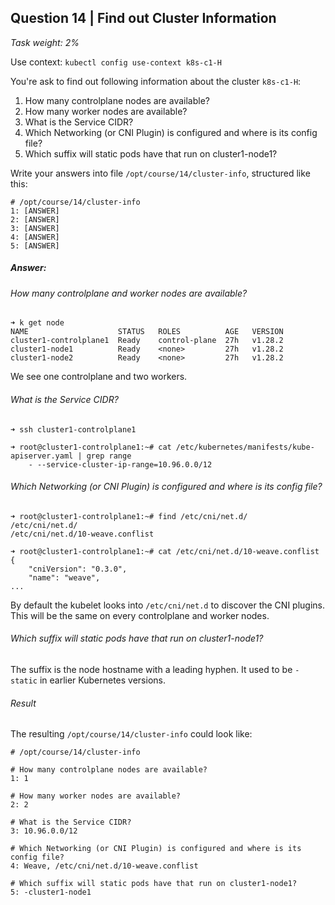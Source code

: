 ## Question 14 | Find out Cluster Information

*Task weight: 2%*

 

Use context: `kubectl config use-context k8s-c1-H`

 

You're ask to find out following information about the cluster `k8s-c1-H`:

1. How many controlplane nodes are available?
2. How many worker nodes are available?
3. What is the Service CIDR?
4. Which Networking (or CNI Plugin) is configured and where is its config file?
5. Which suffix will static pods have that run on cluster1-node1?

Write your answers into file `/opt/course/14/cluster-info`, structured like this:

```
# /opt/course/14/cluster-info
1: [ANSWER]
2: [ANSWER]
3: [ANSWER]
4: [ANSWER]
5: [ANSWER]
```

##### Answer:

###### How many controlplane and worker nodes are available?

```
➜ k get node
NAME                    STATUS   ROLES          AGE   VERSION
cluster1-controlplane1  Ready    control-plane  27h   v1.28.2
cluster1-node1          Ready    <none>         27h   v1.28.2
cluster1-node2          Ready    <none>         27h   v1.28.2
```

We see one controlplane and two workers.

###### What is the Service CIDR?

```
➜ ssh cluster1-controlplane1

➜ root@cluster1-controlplane1:~# cat /etc/kubernetes/manifests/kube-apiserver.yaml | grep range
    - --service-cluster-ip-range=10.96.0.0/12
```

###### Which Networking (or CNI Plugin) is configured and where is its config file?

```
➜ root@cluster1-controlplane1:~# find /etc/cni/net.d/
/etc/cni/net.d/
/etc/cni/net.d/10-weave.conflist

➜ root@cluster1-controlplane1:~# cat /etc/cni/net.d/10-weave.conflist
{
    "cniVersion": "0.3.0",
    "name": "weave",
...
```

By default the kubelet looks into `/etc/cni/net.d` to discover the CNI plugins. This will be the same on every controlplane and worker nodes.

 

###### Which suffix will static pods have that run on cluster1-node1?

The suffix is the node hostname with a leading hyphen. It used to be `-static` in earlier Kubernetes versions.

 

###### Result

The resulting `/opt/course/14/cluster-info` could look like:

```
# /opt/course/14/cluster-info

# How many controlplane nodes are available?
1: 1

# How many worker nodes are available?
2: 2

# What is the Service CIDR?
3: 10.96.0.0/12

# Which Networking (or CNI Plugin) is configured and where is its config file?
4: Weave, /etc/cni/net.d/10-weave.conflist

# Which suffix will static pods have that run on cluster1-node1?
5: -cluster1-node1
```